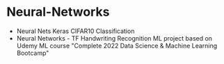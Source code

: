 # Neural-Networks
- Neural Nets Keras CIFAR10 Classification
- Neural Networks - TF Handwriting Recognition ML project based on Udemy ML course "Complete 2022 Data Science &amp; Machine Learning Bootcamp"
